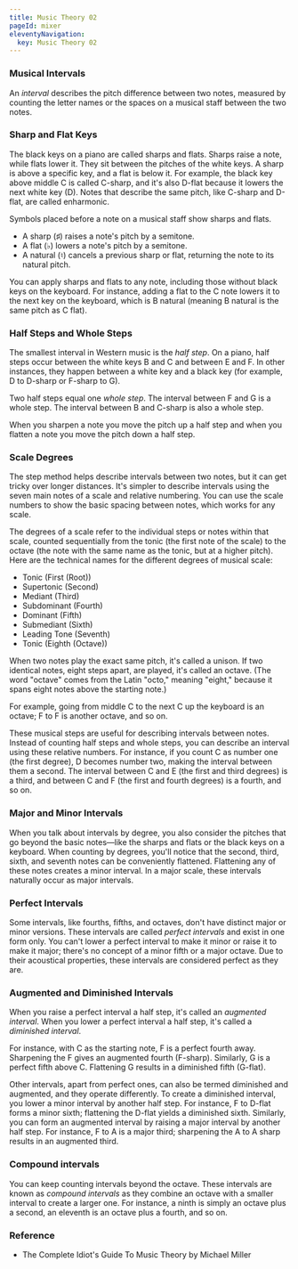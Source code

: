 ```yaml
---
title: Music Theory 02
pageId: mixer
eleventyNavigation:
  key: Music Theory 02
---
```


### Musical Intervals

An _interval_ describes the pitch difference between two notes, measured by counting the letter names or the spaces on a musical staff between the two notes.

### Sharp and Flat Keys

The black keys on a piano are called sharps and flats. Sharps raise a note, while flats lower it. They sit between the pitches of the white keys. A sharp is above a specific key, and a flat is below it. For example, the black key above middle C is called C-sharp, and it's also D-flat because it lowers the next white key (D). Notes that describe the same pitch, like C-sharp and D-flat, are called enharmonic.

Symbols placed before a note on a musical staff show sharps and flats.

- A sharp (♯) raises a note's pitch by a semitone.
- A flat (♭) lowers a note's pitch by a semitone.
- A natural (♮) cancels a previous sharp or flat, returning the note to its natural pitch.

You can apply sharps and flats to any note, including those without black keys on the keyboard. For instance, adding a flat to the C note lowers it to the next key on the keyboard, which is B natural (meaning B natural is the same pitch as C flat).

### Half Steps and Whole Steps

The smallest interval in Western music is the _half step_. On a piano, half steps occur between the white keys B and C and between E and F. In other instances, they happen between a white key and a black key (for example, D to D-sharp or F-sharp to G).

Two half steps equal one _whole step_. The interval between F and G is a whole step. The interval between B and C-sharp is also a whole step.

When you sharpen a note you move the pitch up a half step and when you flatten a note you move the pitch down a half step.

### Scale Degrees

The step method helps describe intervals between two notes, but it can get tricky over longer distances. It's simpler to describe intervals using the seven main notes of a scale and relative numbering. You can use the scale numbers to show the basic spacing between notes, which works for any scale.

The degrees of a scale refer to the individual steps or notes within that scale, counted sequentially from the tonic (the first note of the scale) to the octave (the note with the same name as the tonic, but at a higher pitch). Here are the technical names for the different degrees of musical scale:

- Tonic (First (Root))
- Supertonic (Second)
- Mediant (Third)
- Subdominant (Fourth)
- Dominant (Fifth)
- Submediant (Sixth)
- Leading Tone (Seventh)
- Tonic (Eighth (Octave))

When two notes play the exact same pitch, it's called a unison. If two identical notes, eight steps apart, are played, it's called an octave. (The word "octave" comes from the Latin "octo," meaning "eight," because it spans eight notes above the starting note.)

For example, going from middle C to the next C up the keyboard is an octave; F to F is another octave, and so on.

These musical steps are useful for describing intervals between notes. Instead of counting half steps and whole steps, you can describe an interval using these relative numbers. For instance, if you count C as number one (the first degree), D becomes number two, making the interval between them a second. The interval between C and E (the first and third degrees) is a third, and between C and F (the first and fourth degrees) is a fourth, and so on.

### Major and Minor Intervals

When you talk about intervals by degree, you also consider the pitches that go beyond the basic notes—like the sharps and flats or the black keys on a keyboard. When counting by degrees, you'll notice that the second, third, sixth, and seventh notes can be conveniently flattened. Flattening any of these notes creates a minor interval. In a major scale, these intervals naturally occur as major intervals.

### Perfect Intervals

Some intervals, like fourths, fifths, and octaves, don't have distinct major or minor versions. These intervals are called _perfect intervals_ and exist in one form only. You can't lower a perfect interval to make it minor or raise it to make it major; there's no concept of a minor fifth or a major octave. Due to their acoustical properties, these intervals are considered perfect as they are.

### Augmented and Diminished Intervals

When you raise a perfect interval a half step, it's called an _augmented interval_. When you lower a perfect interval a half step, it's called a _diminished interval_.

For instance, with C as the starting note, F is a perfect fourth away. Sharpening the F gives an augmented fourth (F-sharp). Similarly, G is a perfect fifth above C. Flattening G results in a diminished fifth (G-flat).

Other intervals, apart from perfect ones, can also be termed diminished and augmented, and they operate differently. To create a diminished interval, you lower a minor interval by another half step. For instance, F to D-flat forms a minor sixth; flattening the D-flat yields a diminished sixth. Similarly, you can form an augmented interval by raising a major interval by another half step. For instance, F to A is a major third; sharpening the A to A sharp results in an augmented third.

### Compound intervals

You can keep counting intervals beyond the octave. These intervals are known as _compound intervals_ as they combine an octave with a smaller interval to create a larger one. For instance, a ninth is simply an octave plus a second, an eleventh is an octave plus a fourth, and so on.

### Reference

- The Complete Idiot's Guide To Music Theory by Michael Miller
